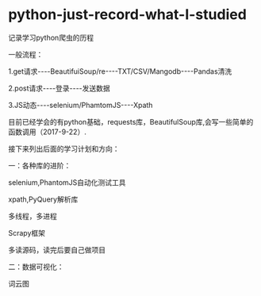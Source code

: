 # python-just-record-what-I-studied
记录学习python爬虫的历程

一般流程：

1.get请求----BeautifuiSoup/re----TXT/CSV/Mangodb----Pandas清洗

2.post请求----登录----发送数据

3.JS动态----selenium/PhamtomJS----Xpath




目前已经学会的有python基础，requests库，BeautifulSoup库,会写一些简单的函数调用（2017-9-22）.

接下来列出后面的学习计划和方向：

一：各种库的进阶：

selenium,PhantomJS自动化测试工具

xpath,PyQuery解析库

多线程，多进程

Scrapy框架

多读源码，读完后要自己做项目

二：数据可视化：

词云图

